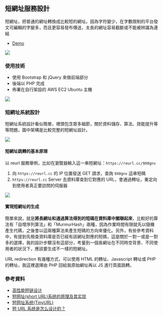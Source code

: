 ## 短網址服務設計
短網址，把普通的網址轉換成比較短的網址。因為字符變少，在字數限制的平台發文可編輯的字變多，而且更容易發布傳送，太長的網址容易截斷或不能被辨識為連結

- [Demo](http://oldfish.tw/tinyurl/)

![](https://i.imgur.com/bkMr7Zl.gif)


### 使用技術
- 使用 Bootstrap 和 jQuery 來做前端部分
- 後端以 PHP 完成
- 佈署在⾃⾏架設的 AWS EC2 Ubuntu 主機

![](https://i.imgur.com/dFH1CMT.jpg)

### 短網址系統設計
短網址系統設計看似簡單，裡頭包含眾多細節，關於資料儲存、算法、效能提升等等問題，圖中架構是比較完整的短網址設計。

![](https://i.imgur.com/Cpn43tO.png)

#### 短網址跳轉的基本原理
以 reurl 服務舉例，比如在瀏覽器輸入這一串短網址：`https://reurl.cc/9X0gnv`

1. 向 `https://reurl.cc` 的 IP 位置發送 GET 請求，查詢 `9X0gnv` 這串短碼
2. `https://reurl.cc` Server 去資料庫查到它對應的 URL，會通過轉址，重定向到使用者真正要訪問的伺服器

![](https://i.imgur.com/PeK7Pc2.png)


#### 實現短網址的生成
簡單來說，就是**將長網址和通過算法得到的短碼在資料庫中關聯起來**，比較好的算法有「自增序列算法」和「MurmurHash」兩種，因為作業時間有限就先以隨機產生代碼，之後會以這兩種算法來產生短碼的方向來優化。另外，有些參考資料中，有提到先檢查資料庫是否已經有該網址對應的短碼，這是關於一對一或是一對多的選擇，我的設計步驟沒有這部分，考量到一個長網址在不同時空背景、不同使用者的狀況下，應該要生成不一樣的短網址。

URL redirection 有幾種方式，可以使用 HTML 的轉址、Javascript 轉址或 PHP 的轉址，我這裡選擇由 PHP 回給我原始網址再以 JS 進行頁面跳轉。


### 參考資料
* [高性能短链设计](https://juejin.im/post/6844904090602848270)
* [短网址(short URL)系统的原理及其实现](https://hufangyun.com/2017/short-url/)
* [短网址系统(TinyURL)](https://www.bookstack.cn/read/system-design/cn-tinyurl.md)
* [短 URL 系统是怎么设计的？](https://www.zhihu.com/question/29270034)
